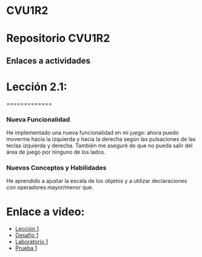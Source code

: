 # CVU1R2

# Repositorio CVU1R2

## Enlaces a actividades

# Lección 2.1: 
=============
### Nueva Funcionalidad
He implementado una nueva funcionalidad en mi juego: ahora puedo moverme hacia la izquierda y hacia la derecha según las pulsaciones de las teclas izquierda y derecha. También me aseguré de que no pueda salir del área de juego por ninguno de los lados.

### Nuevos Conceptos y Habilidades
He aprendido a ajustar la escala de los objetos y a utilizar declaraciones con operadores mayor/menor que.

# Enlace a video:
- [Lección 1](https://link-a-leccion-1.com)
- [Desafío 1](https://link-a-desafio-1.com)
- [Laboratorio 1](https://link-a-laboratorio-1.com)
- [Prueba 1](https://link-a-prueba-1.com)
